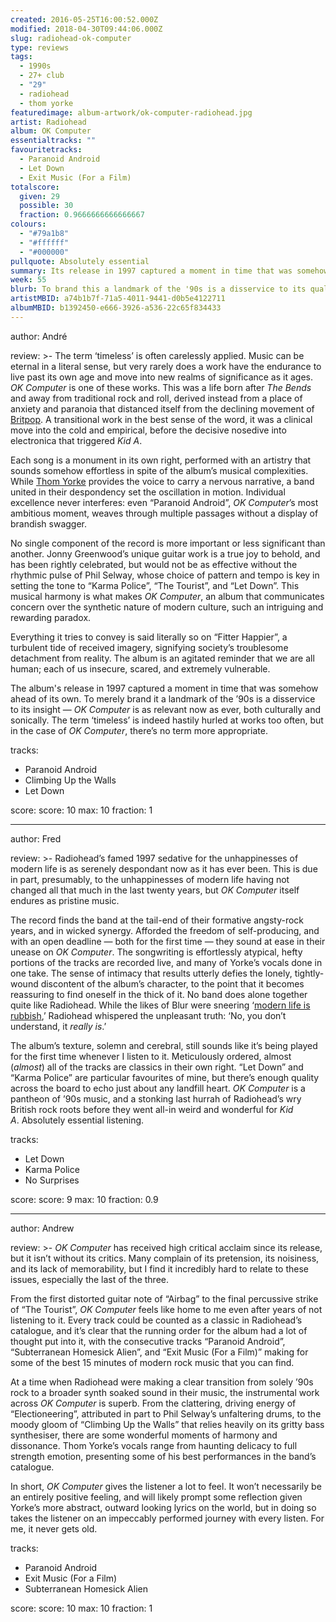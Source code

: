 ```yaml
---
created: 2016-05-25T16:00:52.000Z
modified: 2018-04-30T09:44:06.000Z
slug: radiohead-ok-computer
type: reviews
tags:
  - 1990s
  - 27+ club
  - "29"
  - radiohead
  - thom yorke
featuredimage: album-artwork/ok-computer-radiohead.jpg
artist: Radiohead
album: OK Computer
essentialtracks: ""
favouritetracks:
  - Paranoid Android
  - Let Down
  - Exit Music (For a Film)
totalscore:
  given: 29
  possible: 30
  fraction: 0.9666666666666667
colours:
  - "#79a1b8"
  - "#ffffff"
  - "#000000"
pullquote: Absolutely essential
summary: Its release in 1997 captured a moment in time that was somehow ahead of its own. To merely brand it a landmark of the '90s is a disservice to its insight — OK Computer is as relevant now as ever, both culturally and sonically.
week: 55
blurb: To brand this a landmark of the '90s is a disservice to its quality. OK Computer is as relevant now as ever, both culturally and sonically.
artistMBID: a74b1b7f-71a5-4011-9441-d0b5e4122711
albumMBID: b1392450-e666-3926-a536-22c65f834433
---
```

author: André

review: >-
  The term ‘timeless’ is often carelessly applied. Music can be eternal in a literal sense, but very rarely does a work have the endurance to live past its own age and move into new realms of significance as it ages. *OK Computer* is one of these works. This was a life born after *The Bends* and away from traditional rock and roll, derived instead from a place of anxiety and paranoia that distanced itself from the declining movement of [Britpop](https://audioxide.com/reviews/oasis-definitely-maybe/). A transitional work in the best sense of the word, it was a clinical move into the cold and empirical, before the decisive nosedive into electronica that triggered *Kid A*. 
  
  Each song is a monument in its own right, performed with an artistry that sounds somehow effortless in spite of the album’s musical complexities. While [Thom Yorke](https://audioxide.com/reviews/thom-yorke-the-eraser/) provides the voice to carry a nervous narrative, a band united in their despondency set the oscillation in motion. Individual excellence never interferes: even “Paranoid Android”, *OK Computer*’s most ambitious moment, weaves through multiple passages without a display of brandish swagger. 
  
  No single component of the record is more important or less significant than another. Jonny Greenwood’s unique guitar work is a true joy to behold, and has been rightly celebrated, but would not be as effective without the rhythmic pulse of Phil Selway, whose choice of pattern and tempo is key in setting the tone to “Karma Police”, “The Tourist”, and “Let Down”. This musical harmony is what makes *OK Computer*, an album that communicates concern over the synthetic nature of modern culture, such an intriguing and rewarding paradox. 
  
  Everything it tries to convey is said literally so on “Fitter Happier”, a turbulent tide of received imagery, signifying society’s troublesome detachment from reality. The album is an agitated reminder that we are all human; each of us insecure, scared, and extremely vulnerable. 
  
  The album's release in 1997 captured a moment in time that was somehow ahead of its own. To merely brand it a landmark of the ’90s is a disservice to its insight — *OK Computer* is as relevant now as ever, both culturally and sonically. The term ‘timeless’ is indeed hastily hurled at works too often, but in the case of *OK Computer*, there’s no term more appropriate.

tracks:
  - Paranoid Android
  - ­Climbing Up the Walls
  - ­Let Down

score:
  score: 10
  max: 10
  fraction: 1

---
author: Fred

review: >-
  Radiohead’s famed 1997 sedative for the unhappinesses of modern life is as serenely despondant now as it has ever been. This is due in part, presumably, to the unhappinesses of modern life having not changed all that much in the last twenty years, but *OK Computer* itself endures as pristine music. 
  
  The record finds the band at the tail-end of their formative angsty-rock years, and in wicked synergy. Afforded the freedom of self-producing, and with an open deadline — both for the first time — they sound at ease in their unease on *OK Computer*. The songwriting is effortlessly atypical, hefty portions of the tracks are recorded live, and many of Yorke’s vocals done in one take. The sense of intimacy that results utterly defies the lonely, tightly-wound discontent of the album’s character, to the point that it becomes reassuring to find oneself in the thick of it. No band does alone together quite like Radiohead. While the likes of Blur were sneering ‘[modern life is rubbish](<reviews/blur-modern-life-is-rubbish/>),’ Radiohead whispered the unpleasant truth: ‘No, you don’t understand, it *really is*.’ 
  
  The album’s texture, solemn and cerebral, still sounds like it’s being played for the first time whenever I listen to it. Meticulously ordered, almost (*almost*) all of the tracks are classics in their own right. “Let Down” and “Karma Police” are particular favourites of mine, but there’s enough quality across the board to echo just about any landfill heart. *OK Computer* is a pantheon of ’90s music, and a stonking last hurrah of Radiohead’s wry British rock roots before they went all-in weird and wonderful for *Kid A*. Absolutely essential listening.

tracks:
  - Let Down
  - ­Karma Police
  - ­No Surprises

score:
  score: 9
  max: 10
  fraction: 0.9

---
author: Andrew

review: >-
  *OK Computer* has received high critical acclaim since its release, but it isn’t without its critics. Many complain of its pretension, its noisiness, and its lack of memorability, but I find it incredibly hard to relate to these issues, especially the last of the three. 
  
  From the first distorted guitar note of “Airbag” to the final percussive strike of “The Tourist”, *OK Computer* feels like home to me even after years of not listening to it. Every track could be counted as a classic in Radiohead’s catalogue, and it’s clear that the running order for the album had a lot of thought put into it, with the consecutive tracks “Paranoid Android”, “Subterranean Homesick Alien”, and “Exit Music (For a Film)” making for some of the best 15 minutes of modern rock music that you can find. 
  
  At a time when Radiohead were making a clear transition from solely ’90s rock to a broader synth soaked sound in their music, the instrumental work across *OK Computer* is superb. From the clattering, driving energy of “Electioneering”, attributed in part to Phil Selway’s unfaltering drums, to the moody gloom of “Climbing Up the Walls” that relies heavily on its gritty bass synthesiser, there are some wonderful moments of harmony and dissonance. Thom Yorke’s vocals range from haunting delicacy to full strength emotion, presenting some of his best performances in the band’s catalogue. 
  
  In short, *OK Computer* gives the listener a lot to feel. It won’t necessarily be an entirely positive feeling, and will likely prompt some reflection given Yorke’s more abstract, outward looking lyrics on the world, but in doing so takes the listener on an impeccably performed journey with every listen. For me, it never gets old.

tracks:
  - Paranoid Android
  - ­Exit Music (For a Film)
  - ­Subterranean Homesick Alien

score:
  score: 10
  max: 10
  fraction: 1
